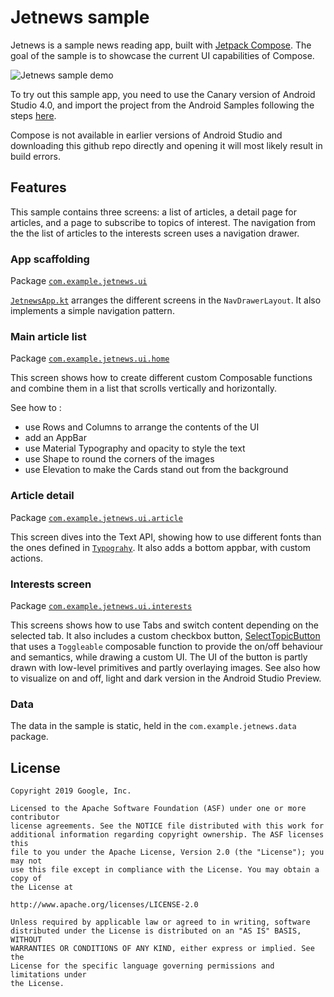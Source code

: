 # Jetnews sample
Jetnews is a sample news reading app, built with
[Jetpack Compose](https://developer.android.com/jetpack/compose). The goal of the sample is to
showcase the current UI capabilities of Compose.

<img src="screenshots/jetnews_demo.gif" alt="Jetnews sample demo">

To try out this sample app, you need to use the Canary version of Android Studio 4.0, and import the
project from the Android Samples following the steps
[here](https://developer.android.com/jetpack/compose/setup#sample).

Compose is not available in earlier versions of Android Studio and downloading this github repo
directly and opening it will most likely result in build errors.

## Features

This sample contains three screens: a list of articles, a detail page for articles, and a page to
subscribe to topics of interest. The navigation from the the list of articles to the interests
screen uses a navigation drawer.

### App scaffolding

Package [`com.example.jetnews.ui`][1]

[`JetnewsApp.kt`][2] arranges the different screens in the `NavDrawerLayout`. It also implements a simple
navigation pattern.

[1]: https://github.com/android/compose-samples/Jetnews/app/src/main/java/com/example/jetnews/ui
[2]: https://github.com/android/compose-samples/Jetnews/app/src/main/java/com/example/jetnews/ui/JetnewsApp.kt
[3]: https://github.com/android/compose-samples/Jetnews/app/src/main/java/com/example/jetnews/ui/article

### Main article list

Package [`com.example.jetnews.ui.home`][4]

This screen shows how to create different custom Composable functions and combine them in a list
that scrolls vertically and horizontally.

See how to :

* use Rows and Columns to arrange the contents of the UI
* add an AppBar
* use Material Typography and opacity to style the text
* use Shape to round the corners of the images
* use Elevation to make the Cards stand out from the background

[4]: https://github.com/android/compose-samples/Jetnews/app/src/main/java/com/example/jetnews/ui/home

### Article detail

Package [`com.example.jetnews.ui.article`][5]

This screen dives into the Text API, showing how to use different fonts than the ones defined in
[`Typograhy`][6]. It also adds a bottom appbar, with custom actions.

[5]: https://github.com/android/compose-samples/Jetnews/app/src/main/java/com/example/jetnews/ui/article
[6]: https://github.com/android/compose-samples/Jetnews/app/src/main/java/com/example/jetnews/ui/Typography.kt

### Interests screen

Package [`com.example.jetnews.ui.interests`][7]

This screens shows how to use Tabs and switch content depending on the selected tab. It
also includes a custom checkbox button, [SelectTopicButton][8]
that uses a `Toggleable` composable function to provide
the on/off behaviour and semantics, while drawing a custom UI. The UI of the button is partly
drawn with low-level primitives and partly overlaying images. See also how to visualize
on and off, light and dark version in the Android Studio Preview.

[7]: https://github.com/android/compose-samples/Jetnews/app/src/main/java/com/example/jetnews/ui/interests
[8]: https://github.com/android/compose-samples/Jetnews/app/src/main/java/com/example/jetnews/ui/interests/SelectTopicButton.kt

### Data

The data in the sample is static, held in the `com.example.jetnews.data` package.

## License


```
Copyright 2019 Google, Inc.

Licensed to the Apache Software Foundation (ASF) under one or more contributor
license agreements. See the NOTICE file distributed with this work for
additional information regarding copyright ownership. The ASF licenses this
file to you under the Apache License, Version 2.0 (the "License"); you may not
use this file except in compliance with the License. You may obtain a copy of
the License at

http://www.apache.org/licenses/LICENSE-2.0

Unless required by applicable law or agreed to in writing, software
distributed under the License is distributed on an "AS IS" BASIS, WITHOUT
WARRANTIES OR CONDITIONS OF ANY KIND, either express or implied. See the
License for the specific language governing permissions and limitations under
the License.
```
